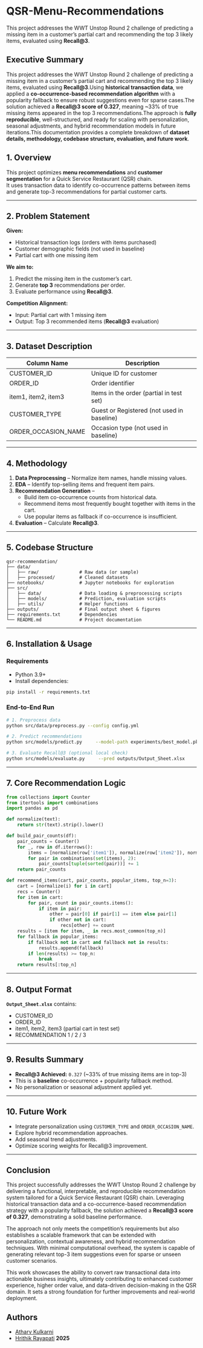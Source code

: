 # QSR-Menu-Recommendations
This project addresses the WWT Unstop Round 2 challenge of predicting a missing item in a customer’s partial cart and recommending the top 3 likely items, evaluated using **Recall@3**. 
## Executive Summary

This project addresses the WWT Unstop Round 2 challenge of predicting a missing item in a customer’s partial cart and recommending the top 3 likely items, evaluated using **Recall@3**.Using **historical transaction data**, we applied a **co-occurrence-based recommendation algorithm** with a popularity fallback to ensure robust suggestions even for sparse cases.The solution achieved a **Recall@3 score of 0.327**, meaning ~33% of true missing items appeared in the top 3 recommendations.The approach is **fully reproducible**, well-structured, and ready for scaling with personalization, seasonal adjustments, and hybrid recommendation models in future iterations.This documentation provides a complete breakdown of **dataset details, methodology, codebase structure, evaluation, and future work**.

## 1. Overview
This project optimizes **menu recommendations** and **customer segmentation** for a Quick Service Restaurant (QSR) chain.  
It uses transaction data to identify co-occurrence patterns between items and generate top-3 recommendations for partial customer carts.

---

## 2. Problem Statement
**Given:**
- Historical transaction logs (orders with items purchased)
- Customer demographic fields (not used in baseline)
- Partial cart with one missing item

**We aim to:**
1. Predict the missing item in the customer’s cart.
2. Generate **top 3** recommendations per order.
3. Evaluate performance using **Recall@3**.

**Competition Alignment:**  
- Input: Partial cart with 1 missing item  
- Output: Top 3 recommended items (**Recall@3** evaluation)

---

## 3. Dataset Description
| Column Name           | Description                              |
|-----------------------|------------------------------------------|
| CUSTOMER_ID           | Unique ID for customer                   |
| ORDER_ID              | Order identifier                         |
| item1, item2, item3   | Items in the order (partial in test set)  |
| CUSTOMER_TYPE         | Guest or Registered (not used in baseline) |
| ORDER_OCCASION_NAME   | Occasion type (not used in baseline)      |

---

## 4. Methodology
1. **Data Preprocessing** – Normalize item names, handle missing values.
2. **EDA** – Identify top-selling items and frequent item pairs.
3. **Recommendation Generation** –  
   - Build item co-occurrence counts from historical data.  
   - Recommend items most frequently bought together with items in the cart.  
   - Use popular items as fallback if co-occurrence is insufficient.
4. **Evaluation** – Calculate **Recall@3**.

---

## 5. Codebase Structure

```plaintext
qsr-recommendation/
├── data/
│   ├── raw/               # Raw data (or sample)
│   ├── processed/         # Cleaned datasets
├── notebooks/             # Jupyter notebooks for exploration
├── src/
│   ├── data/              # Data loading & preprocessing scripts
│   ├── models/            # Prediction, evaluation scripts
│   ├── utils/             # Helper functions
├── outputs/               # Final output sheet & figures
├── requirements.txt       # Dependencies
└── README.md              # Project documentation
```

---

## 6. Installation & Usage

### Requirements
- Python 3.9+
- Install dependencies:
```bash
pip install -r requirements.txt
```

### End-to-End Run
```bash
# 1. Preprocess data
python src/data/preprocess.py --config config.yml
```
```bash
# 2. Predict recommendations
python src/models/predict.py     --model-path experiments/best_model.pkl     --test data/raw/test_data_question.csv     --out outputs/Output_Sheet.xlsx
```
```bash
# 3. Evaluate Recall@3 (optional local check)
python src/models/evaluate.py     --pred outputs/Output_Sheet.xlsx     --gold data/raw/test_gold.csv     --metric recall@3
```

---

## 7. Core Recommendation Logic
```python
from collections import Counter
from itertools import combinations
import pandas as pd

def normalize(text):
    return str(text).strip().lower()

def build_pair_counts(df):
    pair_counts = Counter()
    for _, row in df.iterrows():
        items = [normalize(row['item1']), normalize(row['item2']), normalize(row['item3'])]
        for pair in combinations(set(items), 2):
            pair_counts[tuple(sorted(pair))] += 1
    return pair_counts

def recommend_items(cart, pair_counts, popular_items, top_n=3):
    cart = [normalize(i) for i in cart]
    recs = Counter()
    for item in cart:
        for pair, count in pair_counts.items():
            if item in pair:
                other = pair[0] if pair[1] == item else pair[1]
                if other not in cart:
                    recs[other] += count
    results = [item for item, _ in recs.most_common(top_n)]
    for fallback in popular_items:
        if fallback not in cart and fallback not in results:
            results.append(fallback)
        if len(results) >= top_n:
            break
    return results[:top_n]
```

---

## 8. Output Format
**`Output_Sheet.xlsx`** contains:
- CUSTOMER_ID  
- ORDER_ID  
- item1, item2, item3 (partial cart in test set)  
- RECOMMENDATION 1 / 2 / 3

---

## 9. Results Summary
- **Recall@3 Achieved:** `0.327` (~33% of true missing items are in top-3)  
- This is a **baseline** co-occurrence + popularity fallback method.  
- No personalization or seasonal adjustment applied yet.

---

## 10. Future Work
- Integrate personalization using `CUSTOMER_TYPE` and `ORDER_OCCASION_NAME`.
- Explore hybrid recommendation approaches.
- Add seasonal trend adjustments.
- Optimize scoring weights for Recall@3 improvement.

---

## Conclusion

This project successfully addresses the WWT Unstop Round 2 challenge by delivering a functional, interpretable, and reproducible recommendation system tailored for a Quick Service Restaurant (QSR) chain. Leveraging historical transaction data and a co-occurrence-based recommendation strategy with a popularity fallback, the solution achieved a **Recall@3 score of 0.327**, demonstrating a solid baseline performance.

The approach not only meets the competition’s requirements but also establishes a scalable framework that can be extended with personalization, contextual awareness, and hybrid recommendation techniques. With minimal computational overhead, the system is capable of generating relevant top-3 item suggestions even for sparse or unseen customer scenarios.

This work showcases the ability to convert raw transactional data into actionable business insights, ultimately contributing to enhanced customer experience, higher order value, and data-driven decision-making in the QSR domain. It sets a strong foundation for further improvements and real-world deployment.

## Authors
- [Atharv Kulkarni](https://github.com/Kulkarni-ui/yourusername)
- [Hrithik Rayapati](https://github.com/coauthorusername)
 **2025**


